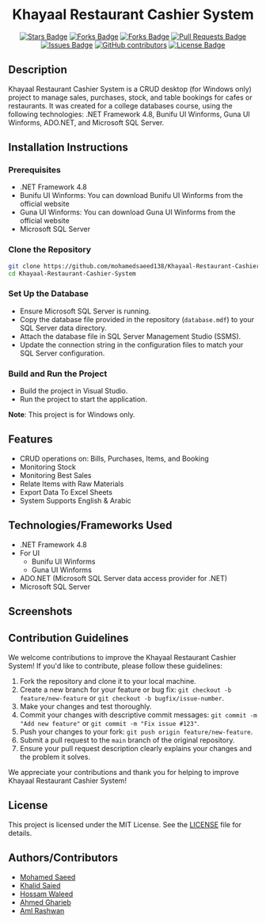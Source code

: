 <h1 align="center">Khayaal Restaurant Cashier System</h1>

<p align="center"> 
  <a href="https://github.com/mohamedsaeed138/Khayaal-Restaurant-Cashier-System/stargazers"><img src="https://img.shields.io/github/stars/mohamedsaeed138/Khayaal-Restaurant-Cashier-System" alt="Stars Badge"/></a>
<a href="https://github.com/mohamedsaeed138/Khayaal-Restaurant-Cashier-System/network/members"><img src="https://img.shields.io/github/forks/mohamedsaeed138/Khayaal-Restaurant-Cashier-System" alt="Forks Badge"/></a>
<a href="https://github.com/mohamedsaeed138/Khayaal-Restaurant-Cashier-System/network/members"><img src="https://img.shields.io/github/last-commit/mohamedsaeed138/Khayaal-Restaurant-Cashier-System
" alt="Forks Badge"/></a>
<a href="https://github.com/mohamedsaeed138/Khayaal-Restaurant-Cashier-System/pulls"><img src="https://img.shields.io/github/issues-pr/mohamedsaeed138/Khayaal-Restaurant-Cashier-System" alt="Pull Requests Badge"/></a>
<a href="https://github.com/mohamedsaeed138/Khayaal-Restaurant-Cashier-System/issues"><img src="https://img.shields.io/github/issues/mohamedsaeed138/Khayaal-Restaurant-Cashier-System" alt="Issues Badge"/></a>
<a href="https://github.com/mohamedsaeed138/Khayaal-Restaurant-Cashier-System/graphs/contributors"><img alt="GitHub contributors" src="https://img.shields.io/github/contributors/mohamedsaeed138/Khayaal-Restaurant-Cashier-System?color=2b9348"></a>
<a href="https://github.com/mohamedsaeed138/Khayaal-Restaurant-Cashier-System/blob/main/LICENSE"><img src="https://img.shields.io/github/license/mohamedsaeed138/Khayaal-Restaurant-Cashier-System?color=2b9348" alt="License Badge"/></a>
</p>

## Description

Khayaal Restaurant Cashier System is a CRUD desktop (for Windows only) project to manage sales, purchases, stock, and table bookings for cafes or restaurants. It was created for a college databases course, using the following technologies: .NET Framework 4.8, Bunifu UI Winforms, Guna UI Winforms, ADO.NET, and Microsoft SQL Server.

## Installation Instructions

### Prerequisites

- .NET Framework 4.8
- Bunifu UI Winforms: You can download Bunifu UI Winforms from the official website
- Guna UI Winforms: You can download Guna UI Winforms from the official website
- Microsoft SQL Server

### Clone the Repository

   ```sh
   git clone https://github.com/mohamedsaeed138/Khayaal-Restaurant-Cashier-System.git
   cd Khayaal-Restaurant-Cashier-System
   ```

### Set Up the Database

- Ensure Microsoft SQL Server is running.
- Copy the database file provided in the repository (`database.mdf`) to your SQL Server data directory.
- Attach the database file in SQL Server Management Studio (SSMS).
- Update the connection string in the configuration files to match your SQL Server configuration.

### Build and Run the Project

- Build the project in Visual Studio.
- Run the project to start the application.

**Note**: This project is for Windows only.

## Features

- CRUD operations on: Bills, Purchases, Items, and Booking
- Monitoring Stock
- Monitoring Best Sales
- Relate Items with Raw Materials
- Export Data To Excel Sheets
- System Supports English & Arabic

## Technologies/Frameworks Used

- .NET Framework 4.8
- For UI
  - Bunifu UI Winforms
  - Guna UI Winforms
- ADO.NET (Microsoft SQL Server data access provider for .NET)
- Microsoft SQL Server

## Screenshots

<!-- Placeholder for screenshots -->

## Contribution Guidelines

We welcome contributions to improve the Khayaal Restaurant Cashier System! If you'd like to contribute, please follow these guidelines:

1. Fork the repository and clone it to your local machine.
2. Create a new branch for your feature or bug fix: `git checkout -b feature/new-feature` or `git checkout -b bugfix/issue-number`.
3. Make your changes and test thoroughly.
4. Commit your changes with descriptive commit messages: `git commit -m "Add new feature"` or `git commit -m "Fix issue #123"`.
5. Push your changes to your fork: `git push origin feature/new-feature`.
6. Submit a pull request to the `main` branch of the original repository.
7. Ensure your pull request description clearly explains your changes and the problem it solves.

We appreciate your contributions and thank you for helping to improve Khayaal Restaurant Cashier System!

## License

This project is licensed under the MIT License. See the [LICENSE](https://github.com/mohamedsaeed138/Khayaal-Restaurant-Cashier-System/blob/master/LICENSE.txt) file for details.

## Authors/Contributors

- [Mohamed Saeed](https://github.com/mohamedsaeed138)
- [Khalid Saied](https://github.com/Khalidsaied)
- [Hossam Waleed](https://github.com/GreenVenom77)
- [Ahmed Gharieb](https://github.com/MeloR1)
- [Aml Rashwan](https://github.com/amlrashwan20)
